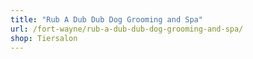```yaml
---
title: "Rub A Dub Dub Dog Grooming and Spa"
url: /fort-wayne/rub-a-dub-dub-dog-grooming-and-spa/
shop: Tiersalon
---
```

